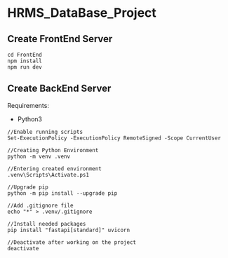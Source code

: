 ﻿# HRMS_DataBase_Project
 
## Create FrontEnd Server
```
cd FrontEnd
npm install
npm run dev
```

## Create BackEnd Server
Requirements:
- Python3
  
```
//Enable running scripts
Set-ExecutionPolicy -ExecutionPolicy RemoteSigned -Scope CurrentUser

//Creating Python Environment
python -m venv .venv

//Entering created environment
.venv\Scripts\Activate.ps1

//Upgrade pip
python -m pip install --upgrade pip

//Add .gitignore file
echo "*" > .venv/.gitignore

//Install needed packages
pip install "fastapi[standard]" uvicorn

//Deactivate after working on the project
deactivate
```

